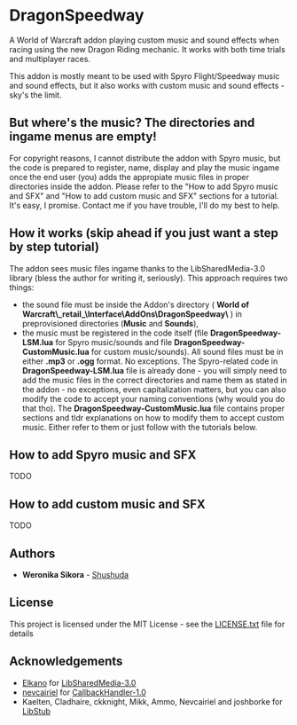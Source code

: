 # DragonSpeedway
A World of Warcraft addon playing custom music and sound effects when racing using the new Dragon Riding mechanic. It works with both time trials and multiplayer races.

This addon is mostly meant to be used with Spyro Flight/Speedway music and sound effects, but it also works with custom music and sound effects - sky's the limit.

## But where's the music? The directories and ingame menus are empty! 

For copyright reasons, I cannot distribute the addon with Spyro music, but the code is prepared to register, name, display and play the music ingame once the end user (you) adds the appropiate music files in proper directories inside the addon. Please refer to the "How to add Spyro music and SFX" and "How to add custom music and SFX" sections for a tutorial. It's easy, I promise. Contact me if you have trouble, I'll do my best to help.

## How it works (skip ahead if you just want a step by step tutorial)

The addon sees music files ingame thanks to the LibSharedMedia-3.0 library (bless the author for writing it, seriously). This approach requires two things:
- the sound file must be inside the Addon's directory ( **World of Warcraft\\_retail\_\Interface\AddOns\DragonSpeedway\\** ) in preprovisioned directories (**Music** and **Sounds**),
- the music must be registered in the code itself (file **DragonSpeedway-LSM.lua** for Spyro music/sounds and file **DragonSpeedway-CustomMusic.lua** for custom music/sounds).
All sound files must be in either **.mp3** or **.ogg** format. No exceptions.
The Spyro-related code in **DragonSpeedway-LSM.lua** file is already done - you will simply need to add the music files in the correct directories and name them as stated in the addon - no exceptions, even capitalization matters, but you can also modify the code to accept your naming conventions (why would you do that tho).
The **DragonSpeedway-CustomMusic.lua** file contains proper sections and tldr explanations on how to modify them to accept custom music. Either refer to them or just follow with the tutorials below.

## How to add Spyro music and SFX

TODO

## How to add custom music and SFX

TODO

## Authors

* **Weronika Sikora** - [Shushuda](https://github.com/Shushuda)

## License

This project is licensed under the MIT License - see the [LICENSE.txt](LICENSE.txt) file for details

## Acknowledgements

* [Elkano](https://www.curseforge.com/members/elkano/) for [LibSharedMedia-3.0](https://www.curseforge.com/wow/addons/libsharedmedia-3-0)
* [nevcairiel](https://www.curseforge.com/members/nevcairiel/) for [CallbackHandler-1.0](https://www.curseforge.com/wow/addons/callbackhandler)
* Kaelten, Cladhaire, ckknight, Mikk, Ammo, Nevcairiel and joshborke for [LibStub](https://www.curseforge.com/wow/addons/libstub)
